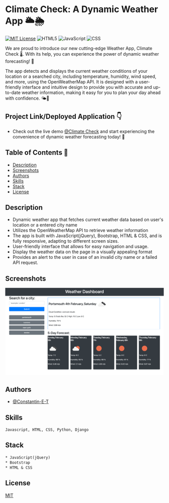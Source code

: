 # Climate Check: A Dynamic Weather App 🌥️🌦️

[![MIT License](https://img.shields.io/badge/License-MIT-green.svg)](https://choosealicense.com/licenses/mit/)
![HTML5](https://img.shields.io/badge/HTML5-37%25-orange)
![JavaScript](https://img.shields.io/badge/JavaScript-54.1%25-Green)
![CSS](https://img.shields.io/badge/CSS-8.0%25-blueviolet)

We are proud to introduce our new cutting-edge Weather App, Climate Check 🌡️. With its help, you can experience the power of dynamic weather forecasting! 💪

The app detects and displays the current weather conditions of your location or a searched city, including temperature, humidity, wind speed, and more, using the OpenWeatherMap API. It is designed with a user-friendly interface and intuitive design to provide you with accurate and up-to-date weather information, making it easy for you to plan your day ahead with confidence. 🌤️🧭

## Project Link/Deployed Application 👇

* Check out the live demo [@Climate Check](https://constantin-e-t.github.io/ClimateCheck/) and start experiencing the convenience of dynamic weather forecasting today! 🚀

## Table of Contents 🔗

* [Description](#description)
* [Screenshots](#screenshots)
* [Authors](#authors)
* [Skills](#skills)
* [Stack](#stack)
* [License](#license)

## Description

* Dynamic weather app that fetches current weather data based on user's location or a entered city name
* Utilizes the OpenWeatherMap API to retrieve weather information
* The app is built with JavaScript(jQuery), Bootstrap, HTML & CSS, and is fully responsive, adapting to different screen sizes.
* User-friendly interface that allows for easy navigation and usage.
* Display the weather data on the page in a visually appealing format
* Provides an alert to the user in case of an invalid city name or a failed API request.

## Screenshots

![App Screenshot](./assets/images/ClimateCheck-2023-02-04-15_03_04.png)

## Authors

* [@Constantin-E-T](https://github.com/Constantin-E-T/)

## Skills

    Javascript, HTML, CSS, Python, Django

## Stack

    * JavaScript(jQuery)
    * Bootstrap
    * HTML & CSS

## License

[MIT](https://choosealicense.com/licenses/mit/)